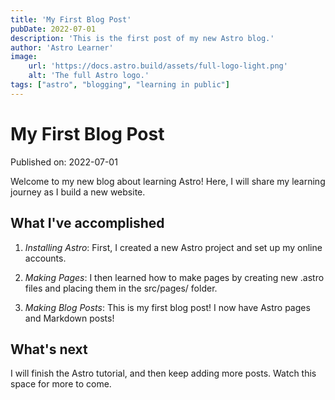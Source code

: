 ```yaml
---
title: 'My First Blog Post'
pubDate: 2022-07-01
description: 'This is the first post of my new Astro blog.'
author: 'Astro Learner'
image:
    url: 'https://docs.astro.build/assets/full-logo-light.png'
    alt: 'The full Astro logo.'
tags: ["astro", "blogging", "learning in public"]
---
```

# My First Blog Post

Published on: 2022-07-01

Welcome to my new blog about learning Astro! Here, I will share my learning journey as I build a new website.

## What I've accomplished

1. *Installing Astro*: First, I created a new Astro project and set up my online accounts.

2. *Making Pages*: I then learned how to make pages by creating new .astro files and placing them in the src/pages/ folder.

3. *Making Blog Posts*: This is my first blog post! I now have Astro pages and Markdown posts!

## What's next

I will finish the Astro tutorial, and then keep adding more posts. Watch this space for more to come.